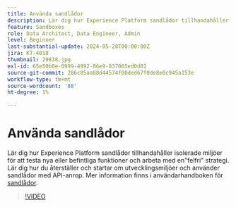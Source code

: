 ```yaml
---
title: Använda sandlådor
description: Lär dig hur Experience Platform sandlådor tillhandahåller isolerade miljöer för att testa nya eller befintliga funktioner och arbeta med en snabb felhantering. Lär dig hur du återställer och startar om utvecklingsmiljöer och använder sandlådor med API-anrop.
feature: Sandboxes
role: Data Architect, Data Engineer, Admin
level: Beginner
last-substantial-update: 2024-05-28T00:00:00Z
jira: KT-4018
thumbnail: 29838.jpg
exl-id: 65e50b0e-0999-4992-86e9-037065ed0d01
source-git-commit: 286c85aa88d44574f00ded67f0de8e0c945a153e
workflow-type: tm+mt
source-wordcount: '88'
ht-degree: 1%

---
```


# Använda sandlådor

Lär dig hur Experience Platform sandlådor tillhandahåller isolerade miljöer för att testa nya eller befintliga funktioner och arbeta med en&quot;felfri&quot; strategi. Lär dig hur du återställer och startar om utvecklingsmiljöer och använder sandlådor med API-anrop. Mer information finns i användarhandboken för [sandlådor](https://experienceleague.adobe.com/docs/experience-platform/sandbox/home.html?lang=sv).

>[!VIDEO](https://video.tv.adobe.com/v/29838/?learn=on&enablevpops)


